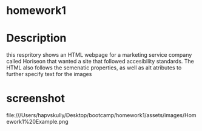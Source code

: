 # homework1

# Description
this respritory shows an HTML webpage for a marketing service company called Horiseon that wanted a site that followed accesibility standards. The HTML also follows the semenatic properties, as well as alt atributes to further specify text for the images
# screenshot
file:///Users/hapvskully/Desktop/bootcamp/homework1/assets/images/Homework1%20Example.png

